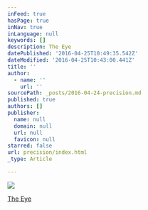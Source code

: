 ```yaml
---
inFeed: true
hasPage: true
inNav: true
inLanguage: null
keywords: []
description: The Eye
datePublished: '2016-04-25T10:49:35.542Z'
dateModified: '2016-04-25T10:43:00.441Z'
title: ''
author:
  - name: ''
    url: ''
sourcePath: _posts/2016-04-24-precision.md
published: true
authors: []
publisher:
  name: null
  domain: null
  url: null
  favicon: null
starred: false
url: precision/index.html
_type: Article

---
```

![](https://the-grid-user-content.s3-us-west-2.amazonaws.com/99de1614-6dbc-464d-b421-93b5aeb5d8c6.jpg)

[The Eye][0]

[0]: http://www.albanydailystar.com/wp-content/uploads/2015/12/the-first-born-galaxy-spotted-by-nasa.jpg